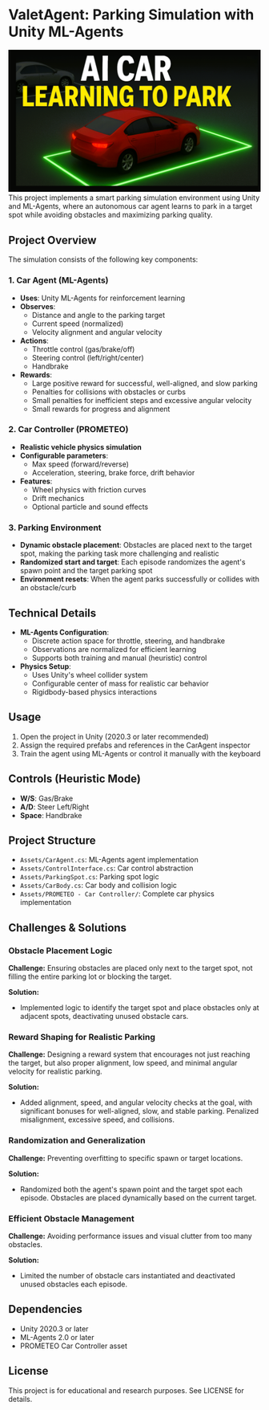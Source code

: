 # ValetAgent: Parking Simulation with Unity ML-Agents
![Alt text](Images/image.png)
This project implements a smart parking simulation environment using Unity and ML-Agents, where an autonomous car agent learns to park in a target spot while avoiding obstacles and maximizing parking quality.

## Project Overview
The simulation consists of the following key components:

### 1. Car Agent (ML-Agents)
- **Uses**: Unity ML-Agents for reinforcement learning
- **Observes**:
  - Distance and angle to the parking target
  - Current speed (normalized)
  - Velocity alignment and angular velocity
- **Actions**:
  - Throttle control (gas/brake/off)
  - Steering control (left/right/center)
  - Handbrake
- **Rewards**:
  - Large positive reward for successful, well-aligned, and slow parking
  - Penalties for collisions with obstacles or curbs
  - Small penalties for inefficient steps and excessive angular velocity
  - Small rewards for progress and alignment

### 2. Car Controller (PROMETEO)
- **Realistic vehicle physics simulation**
- **Configurable parameters**:
  - Max speed (forward/reverse)
  - Acceleration, steering, brake force, drift behavior
- **Features**:
  - Wheel physics with friction curves
  - Drift mechanics
  - Optional particle and sound effects

### 3. Parking Environment
- **Dynamic obstacle placement**: Obstacles are placed next to the target spot, making the parking task more challenging and realistic
- **Randomized start and target**: Each episode randomizes the agent's spawn point and the target parking spot
- **Environment resets**: When the agent parks successfully or collides with an obstacle/curb

## Technical Details
- **ML-Agents Configuration**:
  - Discrete action space for throttle, steering, and handbrake
  - Observations are normalized for efficient learning
  - Supports both training and manual (heuristic) control
- **Physics Setup**:
  - Uses Unity's wheel collider system
  - Configurable center of mass for realistic car behavior
  - Rigidbody-based physics interactions

## Usage
1. Open the project in Unity (2020.3 or later recommended)
2. Assign the required prefabs and references in the CarAgent inspector
3. Train the agent using ML-Agents or control it manually with the keyboard

## Controls (Heuristic Mode)
- **W/S**: Gas/Brake
- **A/D**: Steer Left/Right
- **Space**: Handbrake

## Project Structure
- `Assets/CarAgent.cs`: ML-Agents agent implementation
- `Assets/ControlInterface.cs`: Car control abstraction
- `Assets/ParkingSpot.cs`: Parking spot logic
- `Assets/CarBody.cs`: Car body and collision logic
- `Assets/PROMETEO - Car Controller/`: Complete car physics implementation

## Challenges & Solutions
### Obstacle Placement Logic
**Challenge:** Ensuring obstacles are placed only next to the target spot, not filling the entire parking lot or blocking the target.

**Solution:**
- Implemented logic to identify the target spot and place obstacles only at adjacent spots, deactivating unused obstacle cars.

### Reward Shaping for Realistic Parking
**Challenge:** Designing a reward system that encourages not just reaching the target, but also proper alignment, low speed, and minimal angular velocity for realistic parking.

**Solution:**
- Added alignment, speed, and angular velocity checks at the goal, with significant bonuses for well-aligned, slow, and stable parking. Penalized misalignment, excessive speed, and collisions.

### Randomization and Generalization
**Challenge:** Preventing overfitting to specific spawn or target locations.

**Solution:**
- Randomized both the agent's spawn point and the target spot each episode. Obstacles are placed dynamically based on the current target.

### Efficient Obstacle Management
**Challenge:** Avoiding performance issues and visual clutter from too many obstacles.

**Solution:**
- Limited the number of obstacle cars instantiated and deactivated unused obstacles each episode.

## Dependencies
- Unity 2020.3 or later
- ML-Agents 2.0 or later
- PROMETEO Car Controller asset

## License
This project is for educational and research purposes. See LICENSE for details.

